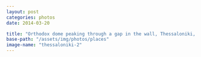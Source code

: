 ```yaml
---
layout: post
categories: photos
date: 2014-03-20

title: "Orthodox dome peaking through a gap in the wall, Thessaloniki, Greece"
base-path: "/assets/img/photos/places"
image-name: "thessaloniki-2"
---
```

